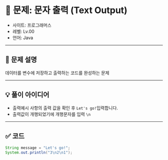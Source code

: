 # 🧮 문제: 문자 출력 (Text Output)

- 사이트: 프로그래머스
- 레벨: Lv.00
- 언어: Java

---

## 📌 문제 설명

데이터를 변수에 저장하고 출력하는 코드를 완성하는 문제

---

## 💡 풀이 아이디어

- 출력예시 사항의 출력 값을 확인 후 `Let's go!`입력합니다.
- 출력값이 개행되었기에 개행문자를 입력 `\n`


---

## ✅ 코드

```java
String message = "Let's go!";
System.out.println("3\n2\n1");
```